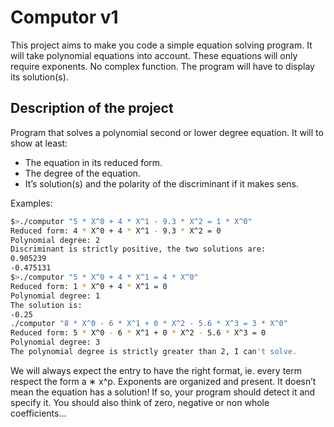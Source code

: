 # Computor v1

This project aims to make you code a simple equation solving program. It will take polynomial equations into account. These equations will only require exponents. No complex
function. The program will have to display its solution(s).

## Description of the project

Program that solves a polynomial second or lower degree equation. It will to show at least: </br>
 - The equation in its reduced form.
 - The degree of the equation.
 - It’s solution(s) and the polarity of the discriminant if it makes sens.

Examples:

```bash
$>./computor "5 * X^0 + 4 * X^1 - 9.3 * X^2 = 1 * X^0"
Reduced form: 4 * X^0 + 4 * X^1 - 9.3 * X^2 = 0
Polynomial degree: 2
Discriminant is strictly positive, the two solutions are:
0.905239
-0.475131
$>./computor "5 * X^0 + 4 * X^1 = 4 * X^0"
Reduced form: 1 * X^0 + 4 * X^1 = 0
Polynomial degree: 1
The solution is:
-0.25
./computor "8 * X^0 - 6 * X^1 + 0 * X^2 - 5.6 * X^3 = 3 * X^0"
Reduced form: 5 * X^0 - 6 * X^1 + 0 * X^2 - 5.6 * X^3 = 0
Polynomial degree: 3
The polynomial degree is strictly greater than 2, I can't solve.
```

We will always expect the entry to have the right format, ie. every term respect the
form a ∗ x^p. Exponents are organized and present. It doesn’t mean the equation
has a solution! If so, your program should detect it and specify it. You should also think
of zero, negative or non whole coefficients...
